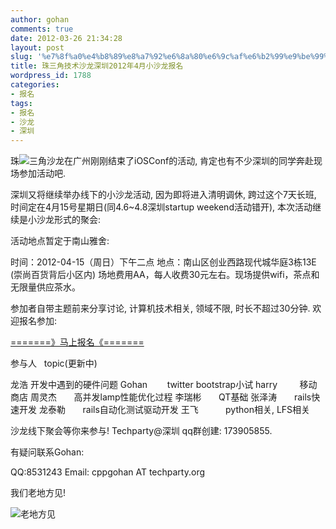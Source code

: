 ```yaml
---
author: gohan
comments: true
date: 2012-03-26 21:34:28
layout: post
slug: '%e7%8f%a0%e4%b8%89%e8%a7%92%e6%8a%80%e6%9c%af%e6%b2%99%e9%be%99%e6%b7%b1%e5%9c%b32012%e5%b9%b44%e6%9c%88%e5%b0%8f%e6%b2%99%e9%be%99%e6%8a%a5%e5%90%8d'
title: 珠三角技术沙龙深圳2012年4月小沙龙报名
wordpress_id: 1788
categories:
- 报名
tags:
- 报名
- 沙龙
- 深圳
---
```





珠![](http://techparty-media.qiniudn.com/2012/03/Screen-Shot-2012-03-26-at-9.26.34-PM.png)三角沙龙在广州刚刚结束了iOSConf的活动, 肯定也有不少深圳的同学奔赴现场参加活动吧.



深圳又将继续举办线下的小沙龙活动, 因为即将进入清明调休, 跨过这个7天长班, 时间定在4月15号星期日(同4.6~4.8深圳startup weekend活动错开), 本次活动继续是小沙龙形式的聚会:

活动地点暂定于南山雅舍:

时间：2012-04-15（周日）下午二点
地点：南山区创业西路现代城华庭3栋13E (崇尚百货背后小区内)
场地费用AA，每人收费30元左右。现场提供wifi，茶点和无限量供应茶水。

参加者自带主题前来分享讨论, 计算机技术相关, 领域不限, 时长不超过30分钟. 欢迎报名参加:

[=======》马上报名《=======](http://f.jeffkit.info/techparty/techparty_sz_201204/)

参与人   topic(更新中)



龙浩 开发中遇到的硬件问题
Gohan        twitter bootstrap小试
harry         移动商店
周灵杰       高并发lamp性能优化过程
李瑞彬       QT基础
张泽涛       rails快速开发
龙泰勒       rails自动化测试驱动开发
王飞           python相关, LFS相关




沙龙线下聚会等你来参与! Techparty@深圳 qq群创建: 173905855.


有疑问联系Gohan:

QQ:8531243
Email: cppgohan AT techparty.org


我们老地方见!

![老地方见](http://techparty-media.qiniudn.com/2012/02/6ec37066gw1djeifr8d5mj.jpg)

